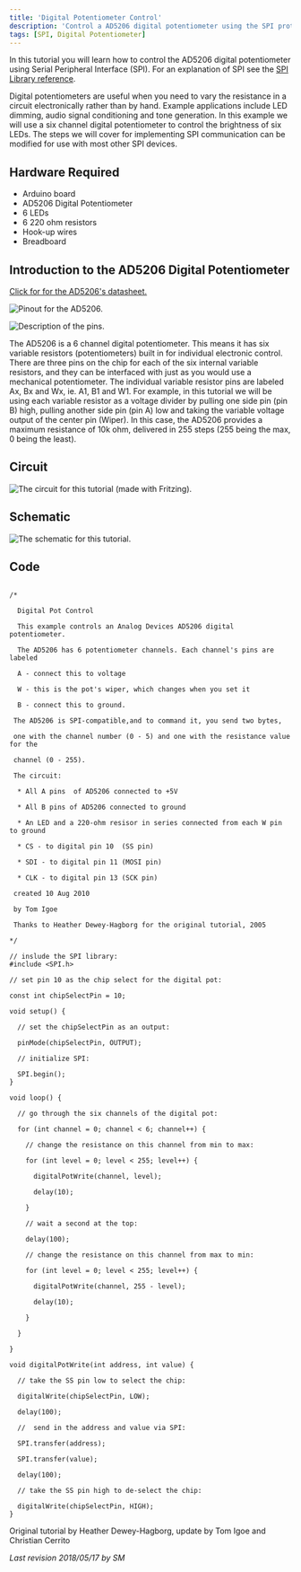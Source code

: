 ```yaml
---
title: 'Digital Potentiometer Control'
description: 'Control a AD5206 digital potentiometer using the SPI protocol.'
tags: [SPI, Digital Potentiometer]
---
```


In this tutorial you will learn how to control the AD5206 digital potentiometer using Serial Peripheral Interface (SPI).  For an explanation of SPI see the [SPI Library reference](https://reference.arduino.cc/reference/en/language/functions/communication/spi/).

Digital potentiometers are useful when you need to vary the resistance in a circuit electronically rather than by hand. Example applications include LED dimming, audio signal conditioning and tone generation. In this example we will use a six channel digital potentiometer to control the brightness of six LEDs. The steps we will cover for implementing SPI communication can be modified for use with most other SPI devices.

## Hardware Required

- Arduino board
- AD5206 Digital Potentiometer
- 6 LEDs
- 6 220 ohm resistors
- Hook-up wires
- Breadboard

## Introduction to the AD5206 Digital Potentiometer

[Click for for the AD5206's datasheet.](http://datasheet.octopart.com/AD5206BRU10-Analog-Devices-datasheet-8405.pdf)

![Pinout for the AD5206.](assets/AD5206_pins.jpg)

![Description of the pins.](assets/AD5206_pinsDescript.jpg)

The AD5206 is a 6 channel digital potentiometer. This means it has six variable resistors (potentiometers) built in for individual electronic control. There are three pins on the chip for each of the six internal variable resistors, and they can be interfaced with just as you would use a mechanical potentiometer. The individual variable resistor pins are labeled Ax, Bx and Wx, ie. A1, B1 and W1.
For example, in this tutorial we will be using each variable resistor as a voltage divider by pulling one side pin (pin B) high, pulling another side pin (pin A) low and taking the variable voltage output of the center pin (Wiper).
In this case, the AD5206 provides a maximum resistance of 10k ohm, delivered in 255 steps (255 being the max, 0 being the least).

## Circuit

![The circuit for this tutorial (made with Fritzing).](assets/AD5206_arduino_bb2.png)


## Schematic

![The schematic for this tutorial.](assets/AD5206_arduino_sch.png)

## Code

```arduino

/*

  Digital Pot Control

  This example controls an Analog Devices AD5206 digital potentiometer.

  The AD5206 has 6 potentiometer channels. Each channel's pins are labeled

  A - connect this to voltage

  W - this is the pot's wiper, which changes when you set it

  B - connect this to ground.

 The AD5206 is SPI-compatible,and to command it, you send two bytes,

 one with the channel number (0 - 5) and one with the resistance value for the

 channel (0 - 255).

 The circuit:

  * All A pins  of AD5206 connected to +5V

  * All B pins of AD5206 connected to ground

  * An LED and a 220-ohm resisor in series connected from each W pin to ground

  * CS - to digital pin 10  (SS pin)

  * SDI - to digital pin 11 (MOSI pin)

  * CLK - to digital pin 13 (SCK pin)

 created 10 Aug 2010

 by Tom Igoe

 Thanks to Heather Dewey-Hagborg for the original tutorial, 2005

*/

// inslude the SPI library:
#include <SPI.h>

// set pin 10 as the chip select for the digital pot:

const int chipSelectPin = 10;

void setup() {

  // set the chipSelectPin as an output:

  pinMode(chipSelectPin, OUTPUT);

  // initialize SPI:

  SPI.begin();
}

void loop() {

  // go through the six channels of the digital pot:

  for (int channel = 0; channel < 6; channel++) {

    // change the resistance on this channel from min to max:

    for (int level = 0; level < 255; level++) {

      digitalPotWrite(channel, level);

      delay(10);

    }

    // wait a second at the top:

    delay(100);

    // change the resistance on this channel from max to min:

    for (int level = 0; level < 255; level++) {

      digitalPotWrite(channel, 255 - level);

      delay(10);

    }

  }

}

void digitalPotWrite(int address, int value) {

  // take the SS pin low to select the chip:

  digitalWrite(chipSelectPin, LOW);

  delay(100);

  //  send in the address and value via SPI:

  SPI.transfer(address);

  SPI.transfer(value);

  delay(100);

  // take the SS pin high to de-select the chip:

  digitalWrite(chipSelectPin, HIGH);
}
```

Original tutorial by Heather Dewey-Hagborg, update by Tom Igoe and Christian Cerrito


*Last revision 2018/05/17 by SM*